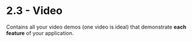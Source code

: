# 2.3 - Video 
Contains all your video demos (one video is ideal) that demonstrate **each feature** of your application.